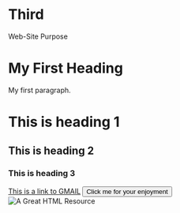 # Third
Web-Site Purpose
<!DOCTYPE html>
<html>
<body>

<h1>My First Heading</h1>
<p>My first paragraph.</p>

<h1 color=######>This is heading 1</h1>
<h2>This is heading 2</h2>
<h3>This is heading 3</h3>

<a href="https://www.gmail.com">This is a link to GMAIL</a>
<button>Click me for your enjoyment</button>
<img src="https://www.google.co.in/imgres?imgurl=http%3A%2F%2F2.bp.blogspot.com%2F-2WoowzxsUf4%2FVnAociz0xvI%2FAAAAAAAABmk%2F0foKF-ZDIuQ%2Fs1600%2Fpawan-kalyan.jpg&imgrefurl=http%3A%2F%2Fwww.tollywoodcelebrities.com%2F2015%2F12%2Fpawan-kalyan-wife-age-family-photos.html&docid=bX46k8cI6TB41M&tbnid=DCNHufvhp2AWGM%3A&vet=10ahUKEwix4PnK-d7aAhUHLo8KHfjPANkQMwgwKAAwAA..i&w=473&h=450&bih=655&biw=1422&q=pawan%20kalyan%20images&ved=0ahUKEwix4PnK-d7aAhUHLo8KHfjPANkQMwgwKAAwAA&iact=mrc&uact=8" alt="A Great HTML Resource"></p>

</body>

</html>

